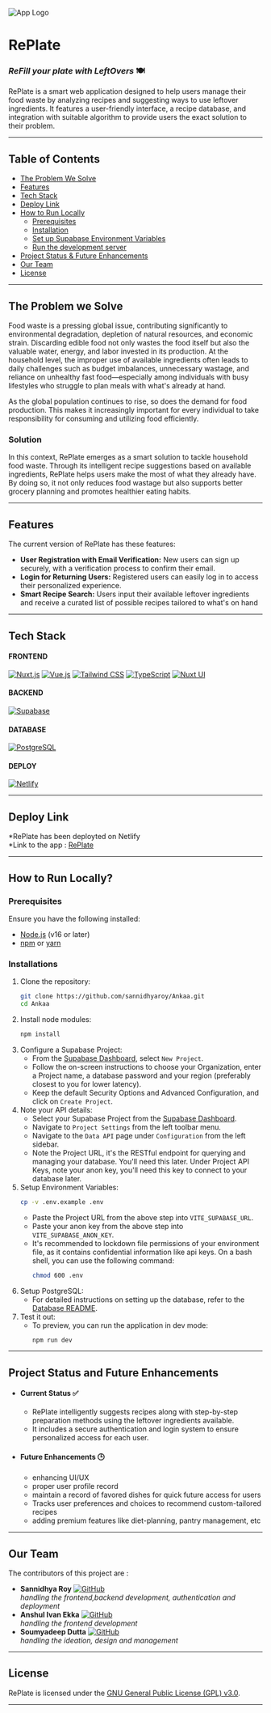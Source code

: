  ![App Logo](https://github.com/sannidhyaroy/RePlate/blob/main/public/logo.png) 
# RePlate
### _ReFill your plate with LeftOvers_ 🍽️


RePlate is a smart web application designed to help users manage their food waste by analyzing recipes and suggesting ways to use leftover ingredients. It features a user-friendly interface, a recipe database, and integration with suitable algorithm to provide users the exact solution to their problem.

---

## Table of Contents
* [The Problem We Solve](#the-problem-we-solve)
* [Features](#features)
* [Tech Stack](#tech-stack)
* [Deploy Link](#deploy-link)
* [How to Run Locally](#how-to-run-locally)
    * [Prerequisites](#prerequisites)
    * [Installation](#installation)
    * [Set up Supabase Environment Variables](#supabase-environment-variables)
    * [Run the development server](#run-the-development-server)
* [Project Status & Future Enhancements](#project-status--future-enhancements)
* [Our Team](#our-team)
* [License](#license)


---


## The Problem we Solve
Food waste is a pressing global issue, contributing significantly to environmental degradation, depletion of natural resources, and economic strain. Discarding edible food not only wastes the food itself but also the valuable water, energy, and labor invested in its production. At the household level, the improper use of available ingredients often leads to daily challenges such as budget imbalances, unnecessary wastage, and reliance on unhealthy fast food—especially among individuals with busy lifestyles who struggle to plan meals with what's already at hand.  

As the global population continues to rise, so does the demand for food production. This makes it increasingly important for every individual to take responsibility for consuming and utilizing food efficiently.  

### Solution 
In this context, RePlate emerges as a smart solution to tackle household food waste. Through its intelligent recipe suggestions based on available ingredients, RePlate helps users make the most of what they already have. By doing so, it not only reduces food wastage but also supports better grocery planning and promotes healthier eating habits.  


---
    

## Features
  The current version of RePlate has these features:
  - **User Registration with Email Verification:** New users can sign up securely, with a verification process to confirm their email.
  - **Login for Returning Users:** Registered users can easily log in to access their personalized experience.
  - **Smart Recipe Search:** Users input their available leftover ingredients and receive a curated list of possible recipes tailored to what's on hand


---


## Tech Stack

#### FRONTEND
[![Nuxt.js](https://img.shields.io/badge/Nuxt.js-00DC82?style=flat-square&logo=nuxt.js&logoColor=white)](https://nuxt.com/)     [![Vue.js](https://img.shields.io/badge/Vue.js-4FC08D?style=flat-square&logo=vuedotjs&logoColor=white)](https://vuejs.org/)     [![Tailwind CSS](https://img.shields.io/badge/Tailwind_CSS-38B2AC?style=flat-square&logo=tailwind-css&logoColor=white)](https://tailwindcss.com/)       [![TypeScript](https://img.shields.io/badge/TypeScript-3178C6?style=flat-square&logo=typescript&logoColor=white)](https://www.typescriptlang.org/)      [![Nuxt UI](https://img.shields.io/badge/Nuxt_UI-0275d8?style=flat-square)](https://ui.nuxt.com/) 
    

#### BACKEND
[![Supabase](https://img.shields.io/badge/Supabase-3ECF8E?style=flat-square&logo=supabase&logoColor=white)](https://supabase.com/)


#### DATABASE
[![PostgreSQL](https://img.shields.io/badge/PostgreSQL-336791?style=flat-square&logo=postgresql&logoColor=white)](https://www.postgresql.org/)
#### DEPLOY
[![Netlify](https://img.shields.io/badge/Netlify-00C7B7?style=flat-square&logo=netlify&logoColor=white)](https://www.netlify.com/)


---


## Deploy Link

*RePlate has been deployted on Netlify  
*Link to the app   :   [RePlate]()


---


## How to Run Locally?
### Prerequisites

Ensure you have the following installed:

- [Node.js](https://nodejs.org/) (v16 or later)
- [npm](https://www.npmjs.com/) or [yarn](https://yarnpkg.com/)


### Installations


1.  Clone the repository:
    ```bash
    git clone https://github.com/sannidhyaroy/Ankaa.git
    cd Ankaa
    ```
2.  Install node modules:
    ```bash
    npm install
    ```
3.  Configure a Supabase Project:
    - From the [Supabase Dashboard](https://supabase.com/dashboard/projects), select `New Project`.
    - Follow the on-screen instructions to choose your Organization, enter a Project name, a database password and your region (preferably closest to you for lower latency).
    - Keep the default Security Options and Advanced Configuration, and click on `Create Project`.
4.  Note your API details:
    - Select your Supabase Project from the [Supabase Dashboard](https://supabase.com/dashboard/projects).
    - Navigate to `Project Settings` from the left toolbar menu.
    - Navigate to the `Data API` page under `Configuration` from the left sidebar.
    - Note the Project URL, it's the RESTful endpoint for querying and managing your database. You'll need this later.
      Under Project API Keys, note your anon key, you'll need this key to connect to your database later.
5.  Setup Environment Variables:
    ```bash
    cp -v .env.example .env
    ```
    - Paste the Project URL from the above step into `VITE_SUPABASE_URL`.
    - Paste your anon key from the above step into `VITE_SUPABASE_ANON_KEY`.
    - It's recommended to lockdown file permissions of your environment file, as it contains confidential information like api keys. On a bash shell, you can use the following command:
      ```bash
      chmod 600 .env
      ```
6.  Setup PostgreSQL:
    - For detailed instructions on setting up the database, refer to the [Database README](./database/README.md).
7.  Test it out:
    - To preview, you can run the application in dev mode:
      ```bash
      npm run dev
      ```


---




## Project Status and Future Enhancements

- #### Current Status ✅
    - RePlate intelligently suggests recipes along with step-by-step preparation methods using the leftover ingredients available.
    - It includes a secure authentication and login system to ensure personalized access for each user.
- #### Future Enhancements 🕒
    - enhancing UI/UX
    - proper user profile record
    - maintain a record of favored dishes for quick future access for users
    - Tracks user preferences and choices to recommend custom-tailored recipes
    - adding premium features like diet-planning, pantry management, etc



---



## Our Team
The contributors of this project are :
* **Sannidhya Roy** [![GitHub](https://img.shields.io/badge/--black?style=flat-square&logo=github&logoColor=white)](https://github.com/sannidhyaroy/)  
_handling the frontend,backend development, authentication and deployment_  
* **Anshul Ivan Ekka** [![GitHub](https://img.shields.io/badge/--black?style=flat-square&logo=github&logoColor=white)](https://github.com/Anxhul10/)  
 _handling the frontend development_  
* **Soumyadeep Dutta** [![GitHub](https://img.shields.io/badge/--black?style=flat-square&logo=github&logoColor=white)](https://github.com/SimpleMan05/)  
 _handling the ideation, design and management_  



---



## License
RePlate is licensed under the [GNU General Public License (GPL) v3.0](https://github.com/sannidhyaroy/RePlate/blob/main/LICENSE).


---



